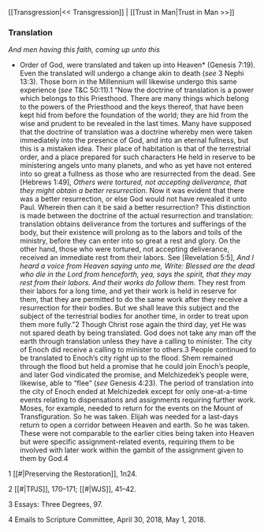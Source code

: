 [[Transgression|<< Transgression]]  |  [[Trust in Man|Trust in Man >>]]

### Translation

*And men having this faith, coming up unto this*
* Order of God, were translated and taken up into Heaven* (Genesis 7:19). Even the translated will undergo a change akin to death (*see* 3 Nephi 13:3). Those born in the Millennium will likewise undergo this same experience (*see* T&C 50:11).1 “Now the doctrine of translation is a power which belongs to this Priesthood. There are many things which belong to the powers of the Priesthood and the keys thereof, that have been kept hid from before the foundation of the world; they are hid from the wise and prudent to be revealed in the last times. Many have supposed that the doctrine of translation was a doctrine whereby men were taken immediately into the presence of God, and into an eternal fullness, but this is a mistaken idea. Their place of habitation is that of the terrestrial order, and a place prepared for such characters He held in reserve to be ministering angels unto many planets, and who as yet have not entered into so great a fullness as those who are resurrected from the dead. See [Hebrews 1:49], *Others were tortured, not accepting deliverance, that they might obtain a better resurrection*. Now it was evident that there was a better resurrection, or else God would not have revealed it unto Paul. Wherein then can it be said a better resurrection? This distinction is made between the doctrine of the actual resurrection and translation: translation obtains deliverance from the tortures and sufferings of the body, but their existence will prolong as to the labors and toils of the ministry, before they can enter into so great a rest and glory. On the other hand, those who were tortured, not accepting deliverance, received an immediate rest from their labors. See [Revelation 5:5], *And I heard a voice from Heaven saying unto me, Write: Blessed are the dead who die in the Lord from henceforth, yea, says the spirit, that they may rest from their labors. And their works do follow them*. They rest from their labors for a long time, and yet their work is held in reserve for them, that they are permitted to do the same work after they receive a resurrection for their bodies. But we shall leave this subject and the subject of the terrestrial bodies for another time, in order to treat upon them more fully.”2 Though Christ rose again the third day, yet He was not spared death by being translated. God does not take any man off the earth through translation unless they have a calling to minister. The city of Enoch did receive a calling to minister to others.3 People continued to be translated to Enoch’s city right up to the flood. Shem remained through the flood but held a promise that he could join Enoch’s people, and later God vindicated the promise, and Melchizedek’s people were, likewise, able to “flee” (*see* Genesis 4:23). The period of translation into the city of Enoch ended at Melchizedek except for only one-at-a-time events relating to dispensations and assignments requiring further work. Moses, for example, needed to return for the events on the Mount of Transfiguration. So he was taken. Elijah was needed for a last-days return to open a corridor between Heaven and earth. So he was taken. These were not comparable to the earlier cities being taken into Heaven but were specific assignment-related events, requiring them to be involved with later work within the gambit of the assignment given to them by God.4



1
[[#|Preserving the Restoration]], 1n24.


2
[[#|TPJS]], 170–171; [[#|WJS]], 41–42.


3 Essays: Three Degrees, 97.


4 Emails to Scripture Committee, April 30, 2018, May 1, 2018.